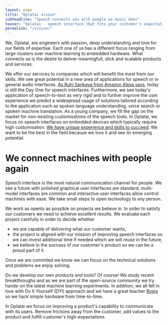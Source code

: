 ```yaml
---
layout: page
title: "Oplatai vision"
subheadline: "Speech connects you with people as music does"
teaser: "Oplatai - speech interface that fits your customer's expectations."
permalink: "/vision/"
---
```


We, Oplatai, are engineers with passion, deep understanding and love for our fields of expertise.
Each one of us has a different focus ranging from large clusters over machine learning to embedded hardware.
What connects us is the desire to deliver meaningfull, slick and scalable products and services.

We offer our services to companies which will benefit the most from our skills.
We see great potential in a new area of applications for speech or in general audio interfaces.
[As Ruhi Sarikaya from Amazon Alexa says](https://www.youtube.com/watch?v=ivaheq6wnFE&feature=youtu.be&t=52m22s), today is still the Day One for speech interfaces.
Furthermore, we see today's application of speech-to-text as very rigid and to further improve the user experience we predict a widespread usage of solutions tailored according to the application such as spoken language understanding, voice search or spoken machine translation.
As a young company, we fill the gap on the market for non-existing customisations of the speech tools.
In Oplatai, we focus on speech interfaces on embedded devices which typically require high customisation.
[We have unique experience and skills to succeed](/team/).
We want to be the best in the field because we love it and see its emerging potential.

# We connect machines with people again

Speech interface is the most natural communication channel for people.
We see a future with polished graphical user interfaces are standard, multi-model interfaces are common and interactive user interfaces allow control machines with ease.
We take small steps to open technology to any person.

We work as openly as possible on projects we believe in.
In order to satisfy our customers we need to achieve excellent results.
We evaluate each project carefully in order to decide whether
 - we are capable of delivering what our customer wants,
 - the project is aligned with our mission of improving speech interfaces so we can invest additional time if needed which we will reuse in the future,
 - we believe in the success of our customer's product so we can be a proud part of it.

Once we are commited we know we can focus on the technical solutions and problems we enjoy solving.


Do we develop our own products and tools?
Of course! We study recent breakthroughs and as we are part of the open-source community we try hands-on the latest machine learning experiments.
In addition, we all fell in love with Do It Yourself (DYI) approach and we have a great teacher [Rosty](/team/#embedded-engineer-rosty-lisov%C3%BD) so we hack simple hardware from time-to-time.

In Oplatai we focus on improving a product's capability to communicate with its users.
Remove frictions away from the customer, add values to the product and fulfill customer's high-expectations.
